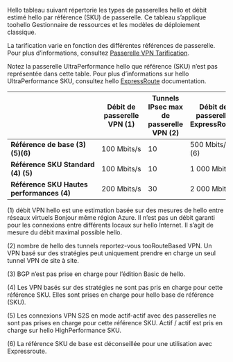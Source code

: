 Hello tableau suivant répertorie les types de passerelles hello et débit estimé hello par référence (SKU) de passerelle. Ce tableau s’applique toohello Gestionnaire de ressources et les modèles de déploiement classique. 

La tarification varie en fonction des différentes références de passerelle. Pour plus d’informations, consultez [Passerelle VPN Tarification](https://azure.microsoft.com/pricing/details/vpn-gateway).

Notez la passerelle UltraPerformance hello que référence (SKU) n’est pas représentée dans cette table. Pour plus d’informations sur hello UltraPerformance SKU, consultez hello [ExpressRoute](../articles/expressroute/expressroute-about-virtual-network-gateways.md) documentation.

|  | **Débit de passerelle VPN (1)** | **Tunnels IPsec max de passerelle VPN (2)** | **Débit de passerelle ExpressRoute** | **Passerelle VPN et ExpressRoute coexistants** |
| --- | --- | --- | --- | --- |
| **Référence de base (3)(5)(6)** |100 Mbits/s |10 |500 Mbits/s (6) |Non |
| **Référence SKU Standard (4) (5)** |100 Mbits/s |10 |1 000 Mbits/s |Oui |
| **Référence SKU Hautes performances (4)** |200 Mbits/s |30 |2 000 Mbits/s |Oui |


(1) débit VPN hello est une estimation basée sur des mesures de hello entre réseaux virtuels Bonjour même région Azure. Il n’est pas un débit garanti pour les connexions entre différents locaux sur hello Internet. Il s’agit de mesure du débit maximal possible hello.

(2) nombre de hello des tunnels reportez-vous tooRouteBased VPN. Un VPN basé sur des stratégies peut uniquement prendre en charge un seul tunnel VPN de site à site.

(3) BGP n’est pas prise en charge pour l’édition Basic de hello.

(4) Les VPN basés sur des stratégies ne sont pas pris en charge pour cette référence SKU. Elles sont prises en charge pour hello base de référence (SKU).

(5) Les connexions VPN S2S en mode actif-actif avec des passerelles ne sont pas prises en charge pour cette référence SKU. Actif / actif est pris en charge sur hello HighPerformance SKU.

(6) La référence SKU de base est déconseillée pour une utilisation avec Expressroute.
